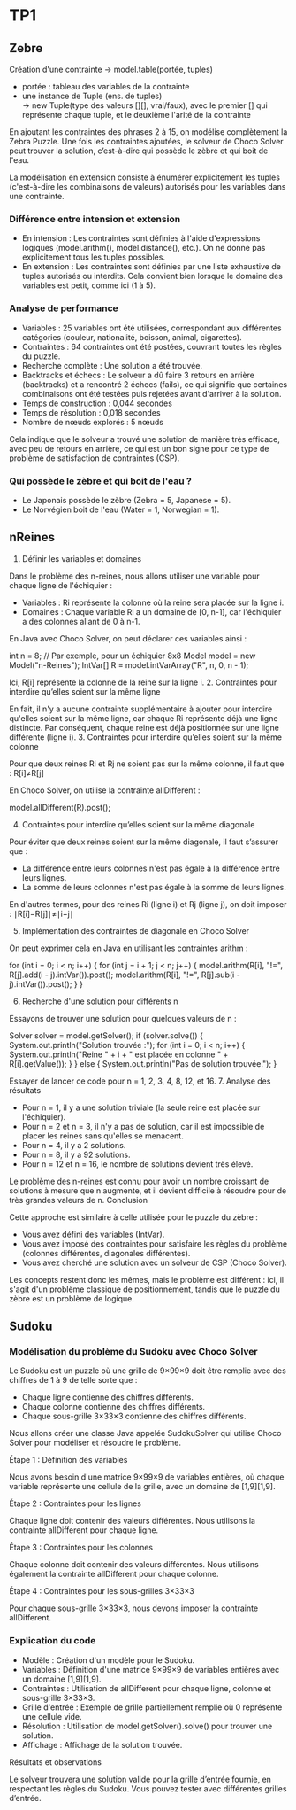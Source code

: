 # TP1


## Zebre 

Création d'une contrainte
-> model.table(portée, tuples)
- portée : tableau des variables de la contrainte
- une instance de Tuple (ens. de tuples) \
-> new Tuple(type des valeurs [][], vrai/faux), 
avec le premier [] qui représente chaque tuple, et le deuxième l'arité de la contrainte


En ajoutant les contraintes des phrases 2 à 15, on modélise complètement la Zebra Puzzle. Une fois les contraintes ajoutées, le solveur de Choco Solver peut trouver la solution, c’est-à-dire qui possède le zèbre et qui boit de l'eau.

La modélisation en extension consiste à énumérer explicitement les tuples (c'est-à-dire les combinaisons de valeurs) autorisés pour les variables dans une contrainte.

### Différence entre intension et extension

- En intension : Les contraintes sont définies à l'aide d'expressions logiques (model.arithm(), model.distance(), etc.). On ne donne pas explicitement tous les tuples possibles.
- En extension : Les contraintes sont définies par une liste exhaustive de tuples autorisés ou interdits. Cela convient bien lorsque le domaine des variables est petit, comme ici (1 à 5).

### Analyse de performance

- Variables : 25 variables ont été utilisées, correspondant aux différentes catégories (couleur, nationalité, boisson, animal, cigarettes).
- Contraintes : 64 contraintes ont été postées, couvrant toutes les règles du puzzle.
- Recherche complète : Une solution a été trouvée.
- Backtracks et échecs : Le solveur a dû faire 3 retours en arrière (backtracks) et a rencontré 2 échecs (fails), ce qui signifie que certaines combinaisons ont été testées puis rejetées avant d'arriver à la solution.
- Temps de construction : 0,044 secondes
- Temps de résolution : 0,018 secondes
- Nombre de nœuds explorés : 5 nœuds

Cela indique que le solveur a trouvé une solution de manière très efficace, avec peu de retours en arrière, ce qui est un bon signe pour ce type de problème de satisfaction de contraintes (CSP).


### Qui possède le zèbre et qui boit de l'eau ?

- Le Japonais possède le zèbre (Zebra = 5, Japanese = 5).
- Le Norvégien boit de l'eau (Water = 1, Norwegian = 1).



## nReines 

1. Définir les variables et domaines

Dans le problème des n-reines, nous allons utiliser une variable pour chaque ligne de l'échiquier :

- Variables : Ri représente la colonne où la reine sera placée sur la ligne i.
- Domaines : Chaque variable Ri a un domaine de [0, n-1], car l'échiquier a des colonnes allant de 0 à n-1.

En Java avec Choco Solver, on peut déclarer ces variables ainsi :

int n = 8; // Par exemple, pour un échiquier 8x8
Model model = new Model("n-Reines");
IntVar[] R = model.intVarArray("R", n, 0, n - 1);

Ici, R[i] représente la colonne de la reine sur la ligne i.
2. Contraintes pour interdire qu’elles soient sur la même ligne

En fait, il n'y a aucune contrainte supplémentaire à ajouter pour interdire qu'elles soient sur la même ligne, car chaque Ri représente déjà une ligne distincte. Par conséquent, chaque reine est déjà positionnée sur une ligne différente (ligne i).
3. Contraintes pour interdire qu’elles soient sur la même colonne

Pour que deux reines Ri et Rj ne soient pas sur la même colonne, il faut que :
R[i]≠R[j]

En Choco Solver, on utilise la contrainte allDifferent :

model.allDifferent(R).post();

4. Contraintes pour interdire qu’elles soient sur la même diagonale

Pour éviter que deux reines soient sur la même diagonale, il faut s’assurer que :

- La différence entre leurs colonnes n'est pas égale à la différence entre leurs lignes.
- La somme de leurs colonnes n'est pas égale à la somme de leurs lignes.

En d'autres termes, pour des reines Ri (ligne i) et Rj (ligne j), on doit imposer :
∣R[i]−R[j]∣≠∣i−j∣

5. Implémentation des contraintes de diagonale en Choco Solver

On peut exprimer cela en Java en utilisant les contraintes arithm :

for (int i = 0; i < n; i++) {
for (int j = i + 1; j < n; j++) {
model.arithm(R[i], "!=", R[j].add(i - j).intVar()).post();
model.arithm(R[i], "!=", R[j].sub(i - j).intVar()).post();
}
}

6. Recherche d'une solution pour différents n

Essayons de trouver une solution pour quelques valeurs de n :

Solver solver = model.getSolver();
if (solver.solve()) {
System.out.println("Solution trouvée :");
for (int i = 0; i < n; i++) {
System.out.println("Reine " + i + " est placée en colonne " + R[i].getValue());
}
} else {
System.out.println("Pas de solution trouvée.");
}

Essayer de lancer ce code pour n = 1, 2, 3, 4, 8, 12, et 16.
7. Analyse des résultats

- Pour n = 1, il y a une solution triviale (la seule reine est placée sur l'échiquier).
- Pour n = 2 et n = 3, il n'y a pas de solution, car il est impossible de placer les reines sans qu'elles se menacent.
- Pour n = 4, il y a 2 solutions.
- Pour n = 8, il y a 92 solutions.
- Pour n = 12 et n = 16, le nombre de solutions devient très élevé.

Le problème des n-reines est connu pour avoir un nombre croissant de solutions à mesure que n augmente, et il devient difficile à résoudre pour de très grandes valeurs de n.
Conclusion

Cette approche est similaire à celle utilisée pour le puzzle du zèbre :

- Vous avez défini des variables (IntVar).
- Vous avez imposé des contraintes pour satisfaire les règles du problème (colonnes différentes, diagonales différentes).
- Vous avez cherché une solution avec un solveur de CSP (Choco Solver).

Les concepts restent donc les mêmes, mais le problème est différent : ici, il s'agit d'un problème classique de positionnement, tandis que le puzzle du zèbre est un problème de logique.

## Sudoku

### Modélisation du problème du Sudoku avec Choco Solver

Le Sudoku est un puzzle où une grille de 9×99×9 doit être remplie avec des chiffres de 1 à 9 de telle sorte que :

- Chaque ligne contienne des chiffres différents.
- Chaque colonne contienne des chiffres différents.
- Chaque sous-grille 3×33×3 contienne des chiffres différents.

Nous allons créer une classe Java appelée SudokuSolver qui utilise Choco Solver pour modéliser et résoudre le problème.

Étape 1 : Définition des variables

Nous avons besoin d'une matrice 9×99×9 de variables entières, où chaque variable représente une cellule de la grille, avec un domaine de [1,9][1,9].

Étape 2 : Contraintes pour les lignes

Chaque ligne doit contenir des valeurs différentes. Nous utilisons la contrainte allDifferent pour chaque ligne.

Étape 3 : Contraintes pour les colonnes

Chaque colonne doit contenir des valeurs différentes. Nous utilisons également la contrainte allDifferent pour chaque colonne.

Étape 4 : Contraintes pour les sous-grilles 3×33×3

Pour chaque sous-grille 3×33×3, nous devons imposer la contrainte allDifferent.


### Explication du code

- Modèle : Création d'un modèle pour le Sudoku.
- Variables : Définition d'une matrice 9×99×9 de variables entières avec un domaine [1,9][1,9].
- Contraintes :
    Utilisation de allDifferent pour chaque ligne, colonne et sous-grille 3×33×3.
- Grille d'entrée : Exemple de grille partiellement remplie où 0 représente une cellule vide.
- Résolution : Utilisation de model.getSolver().solve() pour trouver une solution.
- Affichage : Affichage de la solution trouvée.

Résultats et observations

Le solveur trouvera une solution valide pour la grille d’entrée fournie, en respectant les règles du Sudoku. Vous pouvez tester avec différentes grilles d’entrée.